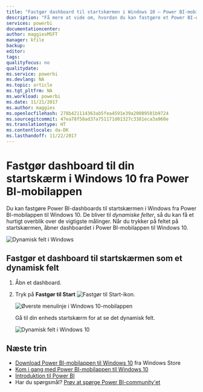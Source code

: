 ```yaml
---
title: "Fastgør dashboard til startskærmen i Windows 10 – Power BI-mobilapp"
description: "Få mere at vide om, hvordan du kan fastgøre et Power BI-dashboard til startskærmen i Windows 10 fra Power BI-mobilappen, så du kan få et hurtigt overblik over vigtige målinger."
services: powerbi
documentationcenter: 
author: maggiesMSFT
manager: kfile
backup: 
editor: 
tags: 
qualityfocus: no
qualitydate: 
ms.service: powerbi
ms.devlang: NA
ms.topic: article
ms.tgt_pltfrm: NA
ms.workload: powerbi
ms.date: 11/21/2017
ms.author: maggies
ms.openlocfilehash: 278b421114363ab5fea4591e39a20089501b9724
ms.sourcegitcommit: 47ea78f58ad37a751171d01327c3381eca3a960e
ms.translationtype: HT
ms.contentlocale: da-DK
ms.lasthandoff: 11/22/2017
---
```

# <a name="pin-a-dashboard-to-your-windows-10-start-screen-from-the-power-bi-mobile-app"></a>Fastgør dashboard til din startskærm i Windows 10 fra Power BI-mobilappen
Du kan fastgøre Power BI-dashboards til startskærmen i Windows fra Power BI-mobilappen til Windows 10. De bliver til *dynamiske felter*, så du kan få et hurtigt overblik over de vigtigste målinger. Når du trykker på feltet på startskærmen, åbner dashboardet i Power BI-mobilappen til Windows 10.

![Dynamisk felt i Windows](media/mobile-pin-dashboard-start-screen-windows-10-phone-app/pbi_win10_livetile.gif)

## <a name="pin-a-dashboard-to-your-start-screen-as-a-live-tile"></a>Fastgør et dashboard til startskærmen som et dynamisk felt
1. Åbn et dashboard.
2. Tryk på **Fastgør til Start** ![Fastgør til Start-ikon](media/mobile-pin-dashboard-start-screen-windows-10-phone-app/power-bi-windows-10-pin-start-icon.png).
   
   ![Øverste menulinje i Windows 10-mobilappen](media/mobile-pin-dashboard-start-screen-windows-10-phone-app/power-bi-windows-10-pin-start.png)
   
   Gå til din enheds startskærm for at se det dynamisk felt.
   
   ![Dynamisk felt i Windows 10](media/mobile-pin-dashboard-start-screen-windows-10-phone-app/pbi_win10ph_startscrn.png)

## <a name="next-steps"></a>Næste trin
* [Download Power BI-mobilappen til Windows 10](http://go.microsoft.com/fwlink/?LinkID=526478) fra Windows Store  
* [Kom i gang med Power BI-mobilappen til Windows 10](mobile-windows-10-phone-app-get-started.md)  
* [Introduktion til Power BI](service-get-started.md)
* Har du spørgsmål? [Prøv at spørge Power BI-community'et](http://community.powerbi.com/)

